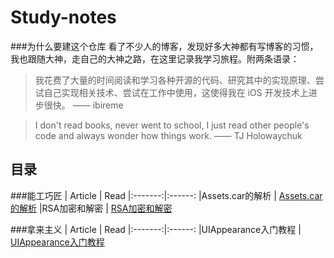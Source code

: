 # Study-notes
###为什么要建这个仓库
看了不少人的博客，发现好多大神都有写博客的习惯，我也跟随大神，走自己的大神之路，在这里记录我学习旅程。附两条语录：
> 我花费了大量的时间阅读和学习各种开源的代码、研究其中的实现原理、尝试自己实现相关技术、尝试在工作中使用，这使得我在 iOS 开发技术上进步很快。 —— ibireme

> I don't read books, never went to school, I just read other people's code and always wonder how things work. —— TJ Holowaychuk

## 目录
###能工巧匠
| Article | Read
|:-------:|:------:
|Assets.car的解析 | [Assets.car的解析](./contents/能工巧匠/Assets.car的解析/Assets.car的解析.md)
|RSA加密和解密 | [RSA加密和解密](./contents/能工巧匠/RSA加密和解密/RSA加密和解密.md)

###拿来主义
| Article | Read
|:-------:|:------:
|UIAppearance入门教程 | [UIAppearance入门教程](./contents/拿来主义/UIAppearance入门教程/UIAppearance入门教程.md)



